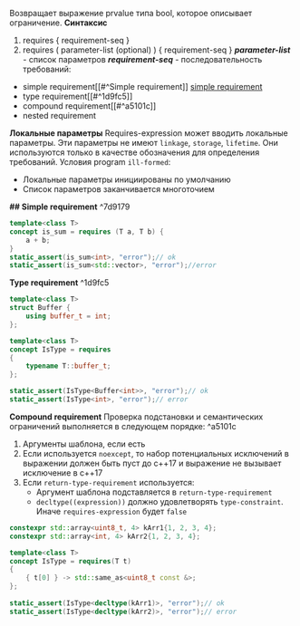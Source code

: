 Возвращает выражение prvalue типа bool, которое описывает ограничение.
**Синтаксис**
1. requires { requirement-seq }
2. requires ( parameter-list (optional) ) { requirement-seq }
***parameter-list*** - список параметров
***requirement-seq*** - последовательность требований:
- simple requirement[[#^Simple requirement]] [simple requirement](#simple-requirement)
- type requirement[[#^1d9fc5]]
- compound requirement[[#^a5101c]]
- nested requirement

**Локальные параметры**
Requires-expression может вводить локальные параметры. Эти параметры не имеют `linkage`, `storage`, `lifetime`. Они используются только в качестве обозначения для определения требований.
Условия program `ill-formed`:
- Локальные параметры инициированы по умолчанию 
- Список параметров заканчивается многоточием

**## Simple requirement** ^7d9179
``` cpp
template<class T>
concept is_sum = requires (T a, T b) {
	a + b;
}
static_assert(is_sum<int>, "error");// ok
static_assert(is_sum<std::vector>, "error");//error
```

**Type requirement** ^1d9fc5
``` cpp
template<class T>  
struct Buffer {  
    using buffer_t = int;  
};

template<class T>  
concept IsType = requires  
{  
    typename T::buffer_t;  
};

static_assert(IsType<Buffer<int>>, "error");// ok
static_assert(IsType<int>, "error");// error
```

**Compound requirement**
Проверка подстановки и семантических ограничений выполняется в следующем порядке: ^a5101c
1. Аргументы шаблона, если есть
2. Если используется `noexcept`, то набор потенциальных исключений в выражении должен быть пуст до c++17 и выражение не вызывает исключение в c++17
3. Если `return-type-requirement` используется:
	- Аргумент шаблона подставляется в `return-type-requirement`
	- `decltype((expression))` должно удовлетворять `type-constraint`. Иначе `requires-expression` будет `false`

``` cpp
constexpr std::array<uint8_t, 4> kArr1{1, 2, 3, 4};
constexpr std::array<int, 4> kArr2{1, 2, 3, 4};

template<class T>  
concept IsType = requires(T t)  
{  
    { t[0] } -> std::same_as<uint8_t const &>;  
};  
  
static_assert(IsType<decltype(kArr1)>, "error");// ok
static_assert(IsType<decltype(kArr2)>, "error");// error
```
